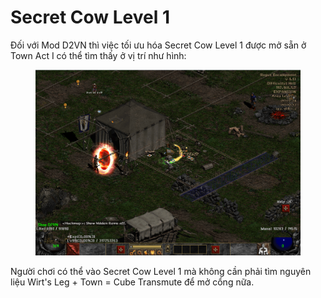 # Secret Cow Level 1

Đối với Mod D2VN thì việc tối ưu hóa Secret Cow Level 1 được mở sẵn ở Town Act I có thể tìm thấy ở vị trí như hình:

<figure><img src="../../.gitbook/assets/image (1) (1) (1).png" alt=""><figcaption></figcaption></figure>

Người chơi có thể vào Secret Cow Level 1 mà không cần phải tìm nguyên liệu Wirt's Leg + Town = Cube Transmute để mở cổng nữa.
